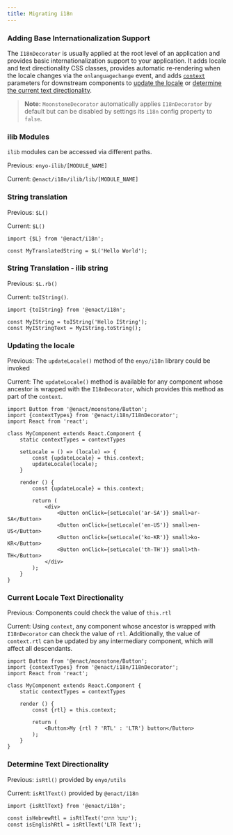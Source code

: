 ```yaml
---
title: Migrating i18n
---
```


### Adding Base Internationalization Support

The `I18nDecorator` is usually applied at the root level of an application and provides basic internationalization support to your application. It adds locale and text directionality CSS classes, provides automatic re-rendering when the locale changes via the `onlanguagechange` event, and adds [`context`](https://facebook.github.io/react/docs/context.html "React Context") parameters for downstream components to [update the locale](#updating-the-locale) or [determine the current text directionality](#current-locale-text-directionality).

> **Note:** `MoonstoneDecorator` automatically applies `I18nDecorator` by default but can be disabled by settings its `i18n` config property to `false`.

### ilib Modules

`ilib` modules can be accessed via different paths.

Previous: `enyo-ilib/[MODULE_NAME]`

Current: `@enact/i18n/ilib/lib/[MODULE_NAME]`

### String translation

Previous: `$L()`

Current: `$L()`

```
import {$L} from '@enact/i18n';

const MyTranslatedString = $L('Hello World');
```

### String Translation - ilib string

Previous: `$L.rb()`

Current: `toIString()`.

```
import {toIString} from '@enact/i18n';

const MyIString = toIString('Hello IString');
const MyIStringText = MyIString.toString();
```

### Updating the locale

Previous: The `updateLocale()` method of the `enyo/i18n` library could be invoked

Current: The `updateLocale()` method is available for any component whose ancestor is wrapped with the `I18nDecorator`, which provides this method as part of the `context`.

```
import Button from '@enact/moonstone/Button';
import {contextTypes} from '@enact/i18n/I18nDecorator';
import React from 'react';

class MyComponent extends React.Component {
	static contextTypes = contextTypes

	setLocale = () => (locale) => {
		const {updateLocale} = this.context;
		updateLocale(locale);
	}

	render () {
		const {updateLocale} = this.context;

		return (
			<div>
				<Button onClick={setLocale('ar-SA')} small>ar-SA</Button>
				<Button onClick={setLocale('en-US')} small>en-US</Button>
				<Button onClick={setLocale('ko-KR')} small>ko-KR</Button>
				<Button onClick={setLocale('th-TH')} small>th-TH</Button>
			</div>
		);
	}
}
```

### Current Locale Text Directionality

Previous: Components could check the value of `this.rtl`

Current: Using `context`, any component whose ancestor is wrapped with `I18nDecorator` can check the value of `rtl`. Additionally, the value of `context.rtl` can be updated by any intermediary component, which will affect all descendants.

```
import Button from '@enact/moonstone/Button';
import {contextTypes} from '@enact/i18n/I18nDecorator';
import React from 'react';

class MyComponent extends React.Component {
	static contextTypes = contextTypes

	render () {
		const {rtl} = this.context;

		return (
			<Button>My {rtl ? 'RTL' : 'LTR'} button</Button>
		);
	}
}
```

### Determine Text Directionality

Previous: `isRtl()` provided by `enyo/utils`

Current: `isRtlText()` provided by `@enact/i18n`

```
import {isRtlText} from '@enact/i18n';

const isHebrewRtl = isRtlText('שועל החום');
const isEnglishRtl = isRtlText('LTR Text');
```
